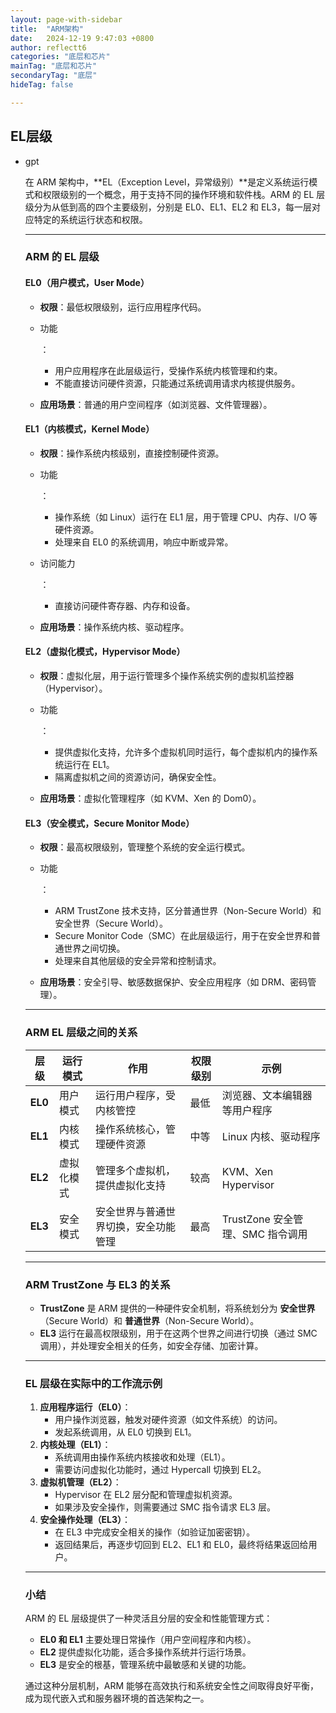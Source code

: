 ```yaml
---
layout: page-with-sidebar
title:  "ARM架构"
date:   2024-12-19 9:47:03 +0800
author: reflectt6
categories: "底层和芯片"
mainTag: "底层和芯片"
secondaryTag: "底层"
hideTag: false

---
```


## EL层级

- gpt

  在 ARM 架构中，**EL（Exception Level，异常级别）**是定义系统运行模式和权限级别的一个概念，用于支持不同的操作环境和软件栈。ARM 的 EL 层级分为从低到高的四个主要级别，分别是 EL0、EL1、EL2 和 EL3，每一层对应特定的系统运行状态和权限。

  ------

  ### **ARM 的 EL 层级**

  #### **EL0（用户模式，User Mode）**

  - **权限**：最低权限级别，运行应用程序代码。

  - 功能

    ：

    - 用户应用程序在此层级运行，受操作系统内核管理和约束。
    - 不能直接访问硬件资源，只能通过系统调用请求内核提供服务。

  - **应用场景**：普通的用户空间程序（如浏览器、文件管理器）。

  #### **EL1（内核模式，Kernel Mode）**

  - **权限**：操作系统内核级别，直接控制硬件资源。

  - 功能

    ：

    - 操作系统（如 Linux）运行在 EL1 层，用于管理 CPU、内存、I/O 等硬件资源。
    - 处理来自 EL0 的系统调用，响应中断或异常。

  - 访问能力

    ：

    - 直接访问硬件寄存器、内存和设备。

  - **应用场景**：操作系统内核、驱动程序。

  #### **EL2（虚拟化模式，Hypervisor Mode）**

  - **权限**：虚拟化层，用于运行管理多个操作系统实例的虚拟机监控器（Hypervisor）。

  - 功能

    ：

    - 提供虚拟化支持，允许多个虚拟机同时运行，每个虚拟机内的操作系统运行在 EL1。
    - 隔离虚拟机之间的资源访问，确保安全性。

  - **应用场景**：虚拟化管理程序（如 KVM、Xen 的 Dom0）。

  #### **EL3（安全模式，Secure Monitor Mode）**

  - **权限**：最高权限级别，管理整个系统的安全运行模式。

  - 功能

    ：

    - ARM TrustZone 技术支持，区分普通世界（Non-Secure World）和安全世界（Secure World）。
    - Secure Monitor Code（SMC）在此层级运行，用于在安全世界和普通世界之间切换。
    - 处理来自其他层级的安全异常和控制请求。

  - **应用场景**：安全引导、敏感数据保护、安全应用程序（如 DRM、密码管理）。

  ------

  ### **ARM EL 层级之间的关系**

  | **层级** | **运行模式** | **作用**                             | **权限级别** | **示例**                         |
  | -------- | ------------ | ------------------------------------ | ------------ | -------------------------------- |
  | **EL0**  | 用户模式     | 运行用户程序，受内核管控             | 最低         | 浏览器、文本编辑器等用户程序     |
  | **EL1**  | 内核模式     | 操作系统核心，管理硬件资源           | 中等         | Linux 内核、驱动程序             |
  | **EL2**  | 虚拟化模式   | 管理多个虚拟机，提供虚拟化支持       | 较高         | KVM、Xen Hypervisor              |
  | **EL3**  | 安全模式     | 安全世界与普通世界切换，安全功能管理 | 最高         | TrustZone 安全管理、SMC 指令调用 |

  ------

  ### **ARM TrustZone 与 EL3 的关系**

  - **TrustZone** 是 ARM 提供的一种硬件安全机制，将系统划分为 **安全世界**（Secure World）和 **普通世界**（Non-Secure World）。
  - **EL3** 运行在最高权限级别，用于在这两个世界之间进行切换（通过 SMC 调用），并处理安全相关的任务，如安全存储、加密计算。

  ------

  ### **EL 层级在实际中的工作流示例**

  1. **应用程序运行（EL0）**：
     - 用户操作浏览器，触发对硬件资源（如文件系统）的访问。
     - 发起系统调用，从 EL0 切换到 EL1。
  2. **内核处理（EL1）**：
     - 系统调用由操作系统内核接收和处理（EL1）。
     - 需要访问虚拟化功能时，通过 Hypercall 切换到 EL2。
  3. **虚拟机管理（EL2）**：
     - Hypervisor 在 EL2 层分配和管理虚拟机资源。
     - 如果涉及安全操作，则需要通过 SMC 指令请求 EL3 层。
  4. **安全操作处理（EL3）**：
     - 在 EL3 中完成安全相关的操作（如验证加密密钥）。
     - 返回结果后，再逐步切回到 EL2、EL1 和 EL0，最终将结果返回给用户。

  ------

  ### 小结

  ARM 的 EL 层级提供了一种灵活且分层的安全和性能管理方式：

  - **EL0 和 EL1** 主要处理日常操作（用户空间程序和内核）。
  - **EL2** 提供虚拟化功能，适合多操作系统并行运行场景。
  - **EL3** 是安全的根基，管理系统中最敏感和关键的功能。

  通过这种分层机制，ARM 能够在高效执行和系统安全性之间取得良好平衡，成为现代嵌入式和服务器环境的首选架构之一。
